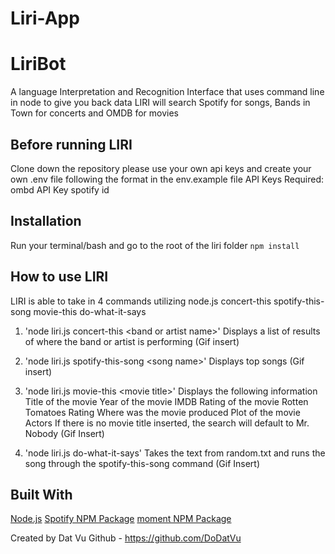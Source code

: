 # Liri-App

# LiriBot
A language Interpretation and Recognition Interface that uses command line in node to give you back data
 LIRI will search Spotify for songs, Bands in Town for concerts and OMDB for movies


## Before running LIRI

 Clone down the repository
 please use your own api keys and create your own .env file following the format in the env.example file
  API Keys Required:
       ombd API Key
        spotify id
        
## Installation
 Run your terminal/bash and go to the root of the liri folder
```npm install```

## How to use LIRI
 LIRI is able to take in 4 commands utilizing node.js
    concert-this
    spotify-this-song
    movie-this
    do-what-it-says
   
   1. 'node liri.js concert-this \<band or artist name\>'
    Displays a list of results of where the band or artist is performing
   (Gif insert)
   
   2. 'node liri.js spotify-this-song \<song name\>'
   Displays top songs
   (Gif insert)
   
   3. 'node liri.js movie-this \<movie title\>'
    Displays the following information
       Title of the movie
       Year of the movie
       IMDB Rating of the movie
       Rotten Tomatoes Rating
       Where was the movie produced
       Plot of the movie
       Actors
    If there is no movie title inserted, the search will default to Mr. Nobody
   (Gif Insert)
   
   4. 'node liri.js do-what-it-says'
    Takes the text from random.txt and runs the song through the spotify-this-song command
   (Gif Insert)
   
   ## Built With
[Node.js](https://nodejs.org/en/)
[Spotify NPM Package](https://www.npmjs.com/package/node-spotify-api)
[moment NPM Package](https://www.npmjs.com/package/moment)
   
   Created by Dat Vu
   Github - https://github.com/DoDatVu
   
